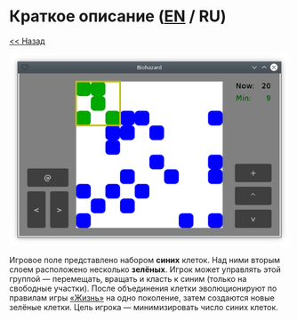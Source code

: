 # Краткое описание ([EN](summary.md) / RU)

[<< Назад](README_ru.md)

![](screenshot.png)

Игровое поле представлено набором **синих** клеток. Над ними вторым слоем расположено несколько **зелёных**. Игрок может управлять этой группой — перемещать, вращать и класть к синим (только на свободные участки). После объединения клетки эволюционируют по правилам игры [&laquo;Жизнь&raquo;](https://ru.wikipedia.org/wiki/Игра_«Жизнь») на одно поколение, затем создаются новые зелёные клетки. Цель игрока — минимизировать число синих клеток.
